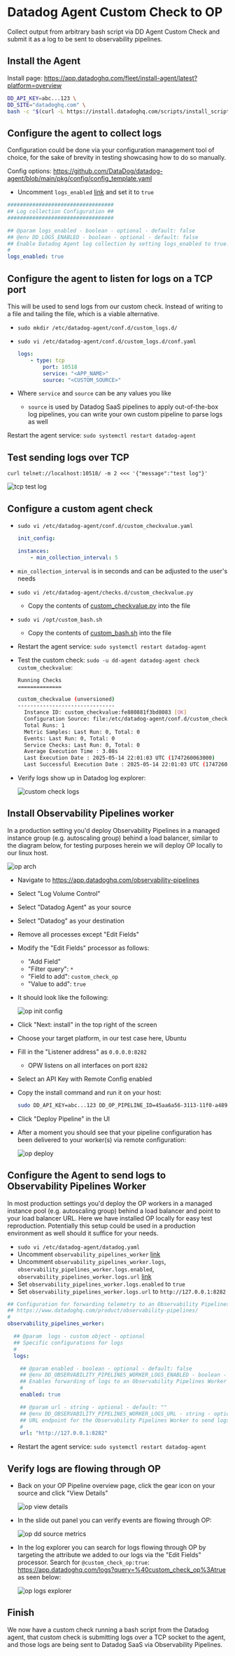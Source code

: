 # Datadog Agent Custom Check to OP

Collect output from arbitrary bash script via DD Agent Custom Check and submit it as a log to be sent to observability pipelines.

## Install the Agent

Install page: https://app.datadoghq.com/fleet/install-agent/latest?platform=overview

```bash
DD_API_KEY=abc...123 \
DD_SITE="datadoghq.com" \
bash -c "$(curl -L https://install.datadoghq.com/scripts/install_script_agent7.sh)"
```

## Configure the agent to collect logs

Configuration could be done via your configuration management tool of choice, for the sake of brevity in testing showcasing how to do so manually.

Config options: https://github.com/DataDog/datadog-agent/blob/main/pkg/config/config_template.yaml

- Uncomment `logs_enabled` [link](https://github.com/DataDog/datadog-agent/blob/main/pkg/config/config_template.yaml#L941-L949) and set it to `true`

```yaml
##################################
## Log collection Configuration ##
##################################

## @param logs_enabled - boolean - optional - default: false
## @env DD_LOGS_ENABLED - boolean - optional - default: false
## Enable Datadog Agent log collection by setting logs_enabled to true.
#
logs_enabled: true
```

## Configure the agent to listen for logs on a TCP port

This will be used to send logs from our custom check. Instead of writing to a file and tailing the file, which is a viable alternative.

- `sudo mkdir /etc/datadog-agent/conf.d/custom_logs.d/`
- `sudo vi /etc/datadog-agent/conf.d/custom_logs.d/conf.yaml`

    ```yaml
    logs:
        - type: tcp
            port: 10518
            service: "<APP_NAME>"
            source: "<CUSTOM_SOURCE>"
    ```

- Where `service` and `source` can be any values you like
  - `source` is used by Datadog SaaS pipelines to apply out-of-the-box log pipelines, you can write your own custom pipeline to parse logs as well

Restart the agent service: `sudo systemctl restart datadog-agent`

## Test sending logs over TCP

`curl telnet://localhost:10518/ -m 2 <<< '{"message":"test log"}'`

![tcp test log](./images/tcp-test-log.png)

## Configure a custom agent check

- `sudo vi /etc/datadog-agent/conf.d/custom_checkvalue.yaml`

    ```yaml
    init_config:

    instances:
        - min_collection_interval: 5
    ```

- `min_collection_interval` is in seconds and can be adjusted to the user's needs
- `sudo vi /etc/datadog-agent/checks.d/custom_checkvalue.py`
  - Copy the contents of [custom_checkvalue.py](./custom_checkvalue.py) into the file
- `sudo vi /opt/custom_bash.sh`
  - Copy the contents of [custom_bash.sh](./custom_bash.sh) into the file
- Restart the agent service: `sudo systemctl restart datadog-agent`
- Test the custom check: `sudo -u dd-agent datadog-agent check custom_checkvalue`:

    ```bash
    Running Checks
    ==============

    custom_checkvalue (unversioned)
    -------------------------------
      Instance ID: custom_checkvalue:fe880881f3bd8083 [OK]
      Configuration Source: file:/etc/datadog-agent/conf.d/custom_checkvalue.yaml
      Total Runs: 1
      Metric Samples: Last Run: 0, Total: 0
      Events: Last Run: 0, Total: 0
      Service Checks: Last Run: 0, Total: 0
      Average Execution Time : 3.08s
      Last Execution Date : 2025-05-14 22:01:03 UTC (1747260063000)
      Last Successful Execution Date : 2025-05-14 22:01:03 UTC (1747260063000)
    ```

- Verify logs show up in Datadog log explorer:

    ![custom check logs](./images/custom_check_logs.png)

## Install Observability Pipelines worker

In a production setting you'd deploy Observability Pipelines in a managed instance group (e.g. autoscaling group) behind a load balancer, similar to the diagram below, for testing purposes herein we will deploy OP locally to our linux host.

![op arch](./images/op-arch.png)

- Navigate to https://app.datadoghq.com/observability-pipelines
- Select "Log Volume Control"
- Select "Datadog Agent" as your source
- Select "Datadog" as your destination
- Remove all processes except "Edit Fields"
- Modify the "Edit Fields" processor as follows:
  - "Add Field"
  - "Filter query": `*`
  - "Field to add": `custom_check_op`
  - "Value to add": `true`
- It should look like the following:

    ![op init config](./images/op-init-config.png)

- Click "Next: install" in the top right of the screen
- Choose your target platform, in our test case here, Ubuntu
- Fill in the "Listener address" as `0.0.0.0:8282`
  - OPW listens on all interfaces on port `8282`
- Select an API Key with Remote Config enabled
- Copy the install command and run it on your host:

    ```bash
    sudo DD_API_KEY=abc...123 DD_OP_PIPELINE_ID=45aa6a56-3113-11f0-a489-da7ad0900002 DD_SITE=datadoghq.com DD_OP_SOURCE_DATADOG_AGENT_ADDRESS='0.0.0.0:8282' bash -c "$(curl -L https://install.datadoghq.com/scripts/install_script_op_worker2.sh)"
    ```

- Click "Deploy Pipeline" in the UI
- After a moment you should see that your pipeline configuration has been delivered to your worker(s) via remote configuration:

    ![op deploy](./images/op-deploy.png)

## Configure the Agent to send logs to Observability Pipelines Worker

In most production settings you'd deploy the OP workers in a managed instance pool (e.g. autoscaling group) behind a load balancer and point to your load balancer URL. Here we have installed OP locally for easy test reproduction. Potentially this setup could be used in a production environment as well should it suffice for your needs.

- `sudo vi /etc/datadog-agent/datadog.yaml`
- Uncomment `observability_pipelines_worker` [link](https://github.com/DataDog/datadog-agent/blob/main/pkg/config/config_template.yaml#L647)
- Uncomment `observability_pipelines_worker.logs`, `observability_pipelines_worker.logs.enabled`, `observability_pipelines_worker.logs.url` [link](https://github.com/DataDog/datadog-agent/blob/main/pkg/config/config_template.yaml#L669-L681)
- Set `observability_pipelines_worker.logs.enabled` to `true`
- Set `observability_pipelines_worker.logs.url` to `http://127.0.0.1:8282`

```yaml
## Configuration for forwarding telemetry to an Observability Pipelines Worker instead of Datadog.
## https://www.datadoghq.com/product/observability-pipelines/
#
observability_pipelines_worker:

  ## @param  logs - custom object - optional
  ## Specific configurations for logs
  #
  logs:

    ## @param enabled - boolean - optional - default: false
    ## @env DD_OBSERVABILITY_PIPELINES_WORKER_LOGS_ENABLED - boolean - optional - default: false
    ## Enables forwarding of logs to an Observability Pipelines Worker
    #
    enabled: true

    ## @param url - string - optional - default: ""
    ## @env DD_OBSERVABILITY_PIPELINES_WORKER_LOGS_URL - string - optional - default: ""
    ## URL endpoint for the Observability Pipelines Worker to send logs to
    #
    url: "http://127.0.0.1:8282"
```

- Restart the agent service: `sudo systemctl restart datadog-agent`

## Verify logs are flowing through OP

- Back on your OP Pipeline overview page, click the gear icon on your source and click "View Details"

    ![op view details](./images/op-view-details.png)

- In the slide out panel you can verify events are flowing through OP:

    ![op dd source metrics](./images/op-dd-source-metrics.png)

- In the log explorer you can search for logs flowing through OP by targeting the attribute we added to our logs via the "Edit Fields" processor. Search for `@custom_check_op:true`: https://app.datadoghq.com/logs?query=%40custom_check_op%3Atrue as seen below:

    ![op logs explorer](./images/op-logs-explorer.png)

## Finish

We now have a custom check running a bash script from the Datadog agent, that custom check is submitting logs over a TCP socket to the agent, and those logs are being sent to Datadog SaaS via Observability Pipelines.
